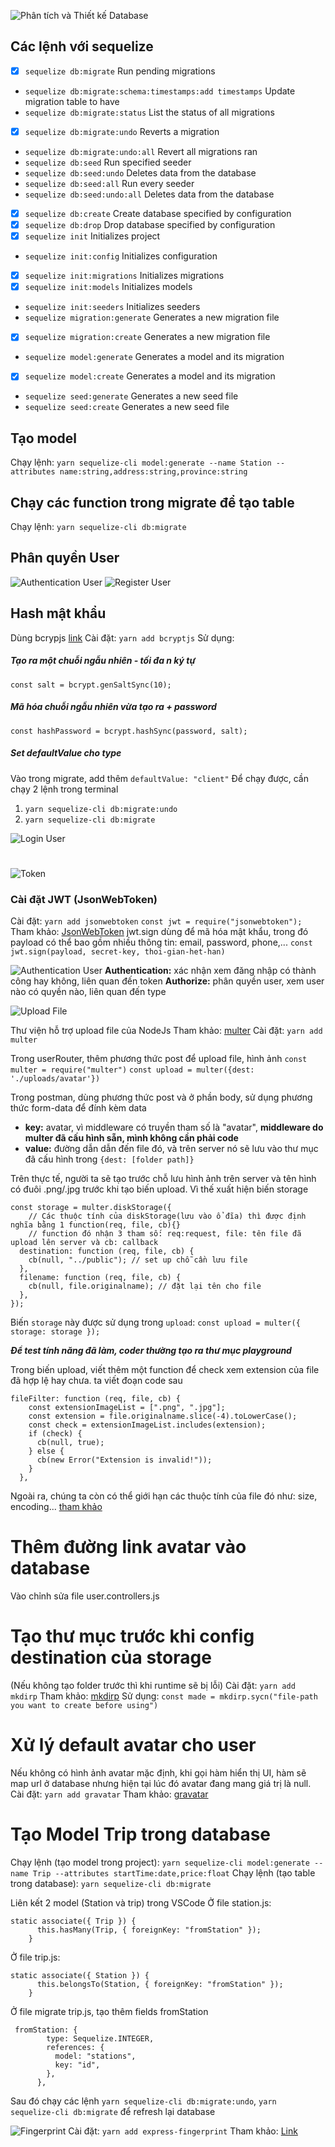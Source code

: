![Phân tích và Thiết kế Database](image-2.png)

## Các lệnh với sequelize

- [x] `sequelize db:migrate` Run pending migrations
- `sequelize db:migrate:schema:timestamps:add timestamps` Update migration table to have
- `sequelize db:migrate:status` List the status of all migrations
- [x] `sequelize db:migrate:undo` Reverts a migration
- `sequelize db:migrate:undo:all` Revert all migrations ran
- `sequelize db:seed` Run specified seeder
- `sequelize db:seed:undo` Deletes data from the database
- `sequelize db:seed:all` Run every seeder
- `sequelize db:seed:undo:all` Deletes data from the database
- [x] `sequelize db:create` Create database specified by configuration
- [x] `sequelize db:drop` Drop database specified by configuration
- [x] `sequelize init` Initializes project
- `sequelize init:config` Initializes configuration
- [x] `sequelize init:migrations` Initializes migrations
- [x] `sequelize init:models` Initializes models
- `sequelize init:seeders` Initializes seeders
- `sequelize migration:generate` Generates a new migration file
- [x] `sequelize migration:create` Generates a new migration file
- `sequelize model:generate` Generates a model and its migration
- [x] `sequelize model:create` Generates a model and its migration
- `sequelize seed:generate` Generates a new seed file
- `sequelize seed:create` Generates a new seed file

## Tạo model

Chạy lệnh: `yarn sequelize-cli model:generate --name Station --attributes name:string,address:string,province:string`

## Chạy các function trong migrate để tạo table

Chạy lệnh: `yarn sequelize-cli db:migrate`

## Phân quyền User

![Authentication User](image.png)
![Register User](image-1.png)

## Hash mật khẩu

Dùng bcrypjs [link](https://www.npmjs.com/package/bcryptjs)
Cài đặt: `yarn add bcryptjs`
Sử dụng:

##### Tạo ra một chuỗi ngẫu nhiên - tối đa n ký tự

`const salt = bcrypt.genSaltSync(10);`

##### Mã hóa chuỗi ngẫu nhiên vừa tạo ra + password

`const hashPassword = bcrypt.hashSync(password, salt);`

##### Set defaultValue cho type

Vào trong migrate, add thêm `defaultValue: "client"`
Để chạy được, cần chạy 2 lệnh trong terminal

1. `yarn sequelize-cli db:migrate:undo`
2. `yarn sequelize-cli db:migrate`

![Login User](image-3.png)

#

![Token](image-4.png)

### Cài đặt JWT (JsonWebToken)

Cài đặt: `yarn add jsonwebtoken`
`const jwt = require("jsonwebtoken");`
Tham khảo: [JsonWebToken](https://www.npmjs.com/package/jsonwebtoken)
jwt.sign dùng để mã hóa mật khẩu, trong đó payload có thể bao gồm nhiều thông tin: email, password, phone,...
`const jwt.sign(payload, secret-key, thoi-gian-het-han)`

![Authentication User](image-5.png)
**Authentication:** xác nhận xem đăng nhập có thành công hay không, liên quan đến token
**Authorize:** phân quyền user, xem user nào có quyền nào, liên quan đến type

![Upload File](image-6.png)

Thư viện hỗ trợ upload file của NodeJs
Tham khảo: [multer](https://www.npmjs.com/package/multer)
Cài đặt: `yarn add multer`

Trong userRouter, thêm phương thức post để upload file, hình ảnh
`const multer = require("multer")`
`const upload = multer({dest: './uploads/avatar'})`

Trong postman, dùng phương thức post và ở phần body, sử dụng phương thức form-data để đính kèm data

- **key:** avatar, vì middleware có truyền tham số là "avatar", **middleware do multer đã cấu hình sẵn, mình không cần phải code**
- **value:** đường dẫn dẫn đến file đó, và trên server nó sẽ lưu vào thư mục đã cấu hình trong `{dest: [folder path]}`

Trên thực tế, người ta sẽ tạo trước chỗ lưu hình ảnh trên server và tên hình có đuôi .png/.jpg trước khi tạo biến upload. Vì thế xuất hiện biến storage

```
const storage = multer.diskStorage({
    // Các thuộc tính của diskStorage(lưu vào ổ đĩa) thì được định nghĩa bằng 1 function(req, file, cb){}
    // function đó nhận 3 tham số: req:request, file: tên file đã upload lên server và cb: callback
  destination: function (req, file, cb) {
    cb(null, "../public"); // set up chỗ cần lưu file
  },
  filename: function (req, file, cb) {
    cb(null, file.originalname); // đặt lại tên cho file
  },
});
```

Biến `storage` này được sử dụng trong `upload`:
`const upload = multer({ storage: storage });`

**_Để test tính năng đã làm, coder thường tạo ra thư mục playground_**

Trong biến upload, viết thêm một function để check xem extension của file đã hợp lệ hay chưa. ta viết đoạn code sau

```
fileFilter: function (req, file, cb) {
    const extensionImageList = [".png", ".jpg"];
    const extension = file.originalname.slice(-4).toLowerCase();
    const check = extensionImageList.includes(extension);
    if (check) {
      cb(null, true);
    } else {
      cb(new Error("Extension is invalid!"));
    }
  },
```

Ngoài ra, chúng ta còn có thể giới hạn các thuộc tính của file đó như: size, encoding... [tham khảo](https://www.npmjs.com/package/multer#api)

# Thêm đường link avatar vào database

Vào chỉnh sửa file user.controllers.js

# Tạo thư mục trước khi config destination của storage

(Nếu không tạo folder trước thì khi runtime sẽ bị lỗi)
Cài đặt: `yarn add mkdirp`
Tham khảo: [mkdirp](https://www.npmjs.com/package/mkdirp)
Sử dụng: `const made = mkdirp.sycn("file-path you want to create before using")`

# Xử lý default avatar cho user

Nếu không có hình ảnh avatar mặc định, khi gọi hàm hiển thị UI, hàm sẽ map url ở database nhưng hiện tại lúc đó avatar đang mang giá trị là null.
Cài đặt: `yarn add gravatar`
Tham khảo: [gravatar](https://www.npmjs.com/package/gravatar)

# Tạo Model Trip trong database

Chạy lệnh (tạo model trong project): `yarn sequelize-cli model:generate --name Trip --attributes startTime:date,price:float`
Chạy lệnh (tạo table trong database): `yarn sequelize-cli db:migrate`

Liên kết 2 model (Station và trip) trong VSCode
Ở file station.js:

```
static associate({ Trip }) {
      this.hasMany(Trip, { foreignKey: "fromStation" });
    }
```

Ở file trip.js:

```
static associate({ Station }) {
      this.belongsTo(Station, { foreignKey: "fromStation" });
    }
```

Ở file migrate trip.js, tạo thêm fields fromStation

```
 fromStation: {
        type: Sequelize.INTEGER,
        references: {
          model: "stations",
          key: "id",
        },
      },
```

Sau đó chạy các lệnh `yarn sequelize-cli db:migrate:undo`, `yarn sequelize-cli db:migrate` để refresh lại database

![Fingerprint](image-7.png)
Cài đặt: `yarn add express-fingerprint`
Tham khảo: [Link](https://www.npmjs.com/package/express-fingerprint)
